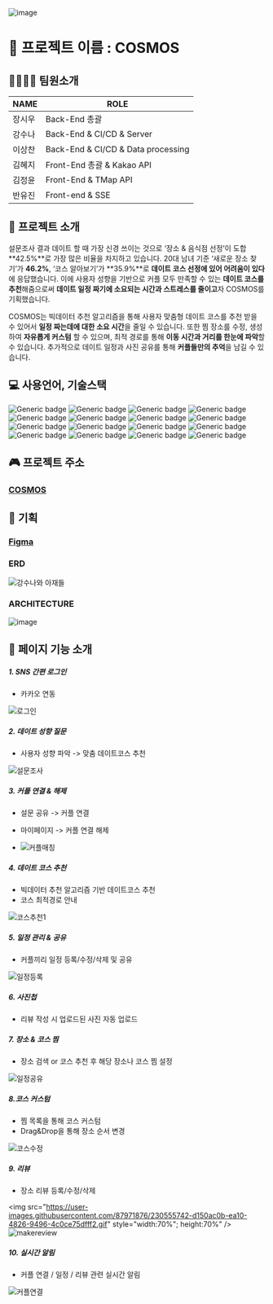 ![image](https://user-images.githubusercontent.com/81145399/230301628-659ee32b-f748-4a7c-9bab-78b0b5c34594.png)

# 🌸 프로젝트 이름 : COSMOS

## 👨‍👩‍👦‍👦  팀원소개

|NAME|ROLE|
|------|---|
|장시우|Back-End 총괄|
|강수나|Back-End & CI/CD & Server|
|이상찬|Back-End & CI/CD & Data processing|
|김혜지|Front-End 총괄 & Kakao API|
|김정윤|Front-End & TMap API|
|반유진|Front-end & SSE|

## 📖 프로젝트 소개

설문조사 결과 데이트 할 때 가장 신경 쓰이는 것으로 ‘장소 & 음식점 선정’이 도합 **42.5%**로 가장 많은 비율을 차지하고 있습니다. 20대 남녀 기준 ‘새로운 장소 찾기’가 **46.2%**, ‘코스 알아보기’가 **35.9%**로  **데이트 코스 선정에 있어 어려움이 있다**에 응답했습니다. 이에 사용자 성향을 기반으로 커플 모두 만족할 수 있는 **데이트 코스를 추천**해줌으로써 **데이트 일정 짜기에 소요되는 시간과 스트레스를 줄이고**자 COSMOS를 기획했습니다.

COSMOS는 빅데이터 추천 알고리즘을 통해 사용자 맞춤형 데이트 코스를 추천 받을 수 있어서 **일정 짜는데에 대한 소요 시간**을 줄일 수 있습니다. 또한 찜 장소를 수정, 생성하여 **자유롭게 커스텀** 할 수 있으며, 최적 경로를 통해 **이동 시간과 거리를 한눈에 파악**할 수 있습니다. 추가적으로 데이트 일정과 사진 공유를 통해 **커플들만의 추억**을 남길 수 있습니다.




## 💻 사용언어, 기술스택
![Generic badge](https://img.shields.io/badge/react-FFDBE0?style=for-the-badge&logo=react) ![Generic
badge](https://img.shields.io/badge/spring-FFDBE0?style=for-the-badge&logo=spring) ![Generic
badge](https://img.shields.io/badge/django-FFDBE0?style=for-the-badge&logo=django) ![Generic
badge](https://img.shields.io/badge/javascript-FFDBE0?style=for-the-badge&logo=javascript) ![Generic 
badge](https://img.shields.io/badge/python-FFDBE0?style=for-the-badge&logo=python) ![Generic
badge](https://img.shields.io/badge/tailwind-FFDBE0?style=for-the-badge&logo=tailwindcss) ![Generic
badge](https://img.shields.io/badge/mysql-FFDBE0?style=for-the-badge&logo=mysql) ![Generic
badge](https://img.shields.io/badge/redis-FFDBE0?style=for-the-badge&logo=redis) ![Generic
badge](https://img.shields.io/badge/junit5-FFDBE0?style=for-the-badge&logo=junit5) ![Generic
badge](https://img.shields.io/badge/aws-FFDBE0?style=for-the-badge&logo=aws) ![Generic 
badge](https://img.shields.io/badge/oauth-FFDBE0?style=for-the-badge&logo=oauth) ![Generic 
badge](https://img.shields.io/badge/jwt-FFDBE0?style=for-the-badge&logo=jwt) ![Generic 
badge](https://img.shields.io/badge/sse-FFDBE0?style=for-the-badge&logo=sse) ![Generic 
badge](https://img.shields.io/badge/springsequrity-FFDBE0?style=for-the-badge&logo=sse) ![Generic
badge](https://img.shields.io/badge/jacoco-FFDBE0?style=for-the-badge&logo=jacoco) ![Generic
badge](https://img.shields.io/badge/mockito-FFDBE0?style=for-the-badge&logo=mockito)

## 🎮 프로젝트 주소
### [COSMOS](https://j8e104.p.ssafy.io/)

## 📜 기획

### [Figma](https://www.figma.com/file/fhHoMpS3dimLj9kwn0TAaM/cosmos?node-id=0-1)

### ERD
![강수나와 아재들](https://user-images.githubusercontent.com/81145399/230311430-ccd9afa2-3933-4578-8ece-89489c1cd33a.png)
### ARCHITECTURE
![image](https://user-images.githubusercontent.com/81145399/230311595-6bc16ec0-28e3-426e-94c6-62753814a509.png)


## 📱 페이지 기능 소개
##### 1. SNS 간편 로그인
- 카카오 연동
  
![로그인](https://user-images.githubusercontent.com/81145399/230314221-5fef052e-9fdf-4e3f-aa7d-b253346ae572.gif)
##### 2. 데이트 성향 질문
- 사용자 성향 파악 -> 맞춤 데이트코스 추천
  
![설문조사](https://user-images.githubusercontent.com/81145399/230314314-334885bd-0509-4863-9c9a-d08235a8f2b6.gif)

##### 3. 커플 연결 & 해제
- 설문 공유 -> 커플 연결
- 마이페이지 -> 커플 연결 해제
  
- ![커플매칭](https://user-images.githubusercontent.com/81145399/230314365-fda6a924-548a-4405-94a7-bccef49ad098.gif)

##### 4. 데이트 코스 추천
- 빅데이터 추천 알고리즘 기반 데이트코스 추천
- 코스 최적경로 안내
  
![코스추천1](https://user-images.githubusercontent.com/81145399/230316065-870f3879-0b29-4c20-860a-2a5be97fd88e.gif)

##### 5. 일정 관리 & 공유
- 커플끼리 일정 등록/수정/삭제 및 공유
  
![일정등록](https://user-images.githubusercontent.com/81145399/230320711-f7f90967-ad26-474e-afe8-9a6e46c274f9.gif)

##### 6. 사진첩
- 리뷰 작성 시 업로드된 사진 자동 업로드

##### 7. 장소 & 코스 찜
- 장소 검색 or 코스 추천 후 해당 장소나 코스 찜 설정
  
![일정공유](https://user-images.githubusercontent.com/81145399/230317043-1a8fd0db-53a5-4974-843c-d5eb28ce3277.gif)

##### 8.코스 커스텀
- 찜 목록을 통해 코스 커스텀
- Drag&Drop을 통해 장소 순서 변경
  
![코스수정](https://user-images.githubusercontent.com/81145399/230319364-d16bda51-9df9-427e-b279-bfb7930b9127.gif)

##### 9. 리뷰
- 장소 리뷰 등록/수정/삭제

<img src="https://user-images.githubusercontent.com/87971876/230555742-d150ac0b-ea10-4826-9496-4c0ce75dfff2.gif" style="width:70%"; height:70%" />
![makereview](https://user-images.githubusercontent.com/87971876/230555742-d150ac0b-ea10-4826-9496-4c0ce75dfff2.gif)

##### 10. 실시간 알림
- 커플 연결 / 일정 / 리뷰 관련 실시간 알림
  
![커플연결](https://user-images.githubusercontent.com/81145399/230314551-913a2614-a926-470d-a3d4-0bab09afc681.gif)

